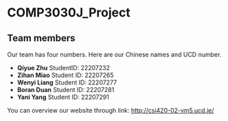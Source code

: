 # COMP3030J_Project

## Team members

Our team has four numbers. Here are our Chinese names and UCD number.
- **Qiyue Zhu** StudentID: 22207232
- **Zihan Miao** Student ID: 22207265
- **Wenyi Liang** Student ID: 22207277
- **Boran Duan** Student ID: 22207281
- **Yani Yang** Student ID: 22207291

You can overview our website through link: http://csi420-02-vm5.ucd.ie/
